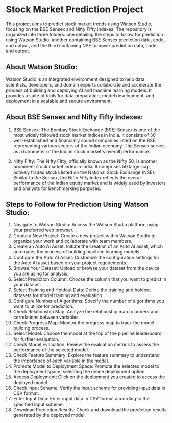 # Stock Market Prediction Project

This project aims to predict stock market trends using Watson Studio, focusing on the BSE Sensex and Nifty Fifty indexes. The repository is organized into three folders: one detailing the steps to follow for prediction using Watson Studio, another containing BSE Sensex prediction data, code, and output, and the third containing NSE turnover prediction data, code, and output.

## About Watson Studio:

Watson Studio is an integrated environment designed to help data scientists, developers, and domain experts collaborate and accelerate the process of building and deploying AI and machine learning models. It provides a suite of tools for data preparation, model development, and deployment in a scalable and secure environment.

## About BSE Sensex and Nifty Fifty Indexes:

1. BSE Sensex: The Bombay Stock Exchange (BSE) Sensex is one of the most widely followed stock market indices in India. It consists of 30 well-established and financially sound companies listed on the BSE, representing various sectors of the Indian economy. The Sensex serves as a barometer of the Indian stock market's overall performance.

2. Nifty Fifty: The Nifty Fifty, officially known as the Nifty 50, is another prominent stock market index in India. It comprises 50 large-cap, actively traded stocks listed on the National Stock Exchange (NSE). Similar to the Sensex, the Nifty Fifty index reflects the overall performance of the Indian equity market and is widely used by investors and analysts for benchmarking purposes.

## Steps to Follow for Prediction Using Watson Studio:

1. Navigate to Watson Studio: Access the Watson Studio platform using your preferred web browser.
2. Create a New Project: Create a new project within Watson Studio to organize your work and collaborate with team members.
3. Create an Auto AI Asset: Initiate the creation of an Auto AI asset, which automates the process of building machine learning models.
4. Configure the Auto AI Asset: Customize the configuration settings for the Auto AI asset based on your project requirements.
5. Browse Your Dataset: Upload or browse your dataset from the device you are using for analysis.
6. Select Prediction Column: Choose the column that you want to predict in your dataset.
7. Select Training and Holdout Data: Define the training and holdout datasets for model training and evaluation.
8. Configure Number of Algorithms: Specify the number of algorithms you want to utilize for prediction.
9. Check Relationship Map: Analyze the relationship map to understand correlations between variables.
10. Check Progress Map: Monitor the progress map to track the model building process.
11. Select Model: Choose the model at the top of the pipeline leaderboard for further evaluation.
12. Check Model Evaluation: Review the evaluation metrics to assess the performance of the selected model.
13. Check Feature Summary: Explore the feature summary to understand the importance of each variable in the model.
14. Promote Model to Deployment Space: Promote the selected model to the deployment space, selecting the online deployment option.
15. Access Deployment: Click on the deployment you created to access the deployed model.
16. Check Input Scheme: Verify the input scheme for providing input data in CSV format.
17. Enter Input Data: Enter input data in CSV format according to the specified input scheme.
18. Download Prediction Results: Check and download the prediction results generated by the deployed model. 




